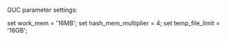 GUC parameter settings:

set work_mem = '16MB';
set hash_mem_multiplier = 4;
set temp_file_limit = '16GB';
